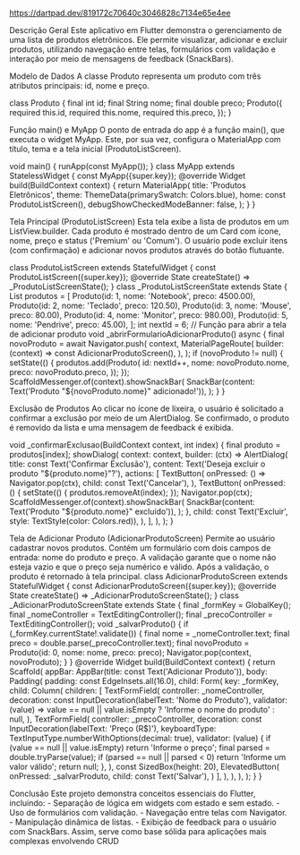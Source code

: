 https://dartpad.dev/819172c70640c3046828c7134e65e4ee

 Descrição Geral
 Este aplicativo em Flutter demonstra o gerenciamento de uma lista de produtos eletrônicos. Ele
 permite visualizar, adicionar e excluir produtos, utilizando navegação entre telas, formulários com
 validação e interação por meio de mensagens de feedback (SnackBars).
 
 Modelo de Dados
 A classe Produto representa um produto com três atributos principais: id, nome e preço.
 
 class Produto {
  final int id;
  final String nome;
  final double preco;
  Produto({
    required this.id,
    required this.nome,
    required this.preco,
  });
 }

  Função main() e MyApp
 O ponto de entrada do app é a função main(), que executa o widget MyApp. Este, por sua vez,
 configura o MaterialApp com título, tema e a tela inicial (ProdutoListScreen).
 
 void main() {
  runApp(const MyApp());
 }
 class MyApp extends StatelessWidget {
  const MyApp({super.key});
  @override
  Widget build(BuildContext context) {
    return MaterialApp(
      title: 'Produtos Eletrônicos',
      theme: ThemeData(primarySwatch: Colors.blue),
      home: const ProdutoListScreen(),
      debugShowCheckedModeBanner: false,
    );
  }
 }

  Tela Principal (ProdutoListScreen)
 Esta tela exibe a lista de produtos em um ListView.builder. Cada produto é mostrado dentro de um
 Card com ícone, nome, preço e status ('Premium' ou 'Comum'). O usuário pode excluir itens (com
 confirmação) e adicionar novos produtos através do botão flutuante.
 
 class ProdutoListScreen extends StatefulWidget {
  const ProdutoListScreen({super.key});
  @override
  State<ProdutoListScreen> createState() => _ProdutoListScreenState();
 }
 class _ProdutoListScreenState extends State<ProdutoListScreen> {
  List<Produto> produtos = [
    Produto(id: 1, nome: 'Notebook', preco: 4500.00),
    Produto(id: 2, nome: 'Teclado', preco: 120.50),
    Produto(id: 3, nome: 'Mouse', preco: 80.00),
    Produto(id: 4, nome: 'Monitor', preco: 980.00),
    Produto(id: 5, nome: 'Pendrive', preco: 45.00),
  ];
  int nextId = 6;
  // Função para abrir a tela de adicionar produto
  void _abrirFormularioAdicionarProduto() async {
    final novoProduto = await Navigator.push<Produto>(
      context,
      MaterialPageRoute(
        builder: (context) => const AdicionarProdutoScreen(),
      ),
    );
    if (novoProduto != null) {
      setState(() {
        produtos.add(Produto(
          id: nextId++,
          nome: novoProduto.nome,
          preco: novoProduto.preco,
        ));
      });
      ScaffoldMessenger.of(context).showSnackBar(
        SnackBar(content: Text('Produto "${novoProduto.nome}" adicionado!')),
      );
    }
  }

   Exclusão de Produtos
 Ao clicar no ícone de lixeira, o usuário é solicitado a confirmar a exclusão por meio de um
 AlertDialog. Se confirmado, o produto é removido da lista e uma mensagem de feedback é exibida.
 
 void _confirmarExclusao(BuildContext context, int index) {
  final produto = produtos[index];
  showDialog(
    context: context,
    builder: (ctx) => AlertDialog(
      title: const Text('Confirmar Exclusão'),
      content: Text('Deseja excluir o produto "${produto.nome}"?'),
      actions: [
        TextButton(
          onPressed: () => Navigator.pop(ctx),
          child: const Text('Cancelar'),
        ),
        TextButton(
          onPressed: () {
            setState(() {
              produtos.removeAt(index);
            });
            Navigator.pop(ctx);
            ScaffoldMessenger.of(context).showSnackBar(
              SnackBar(content: Text('Produto "${produto.nome}" excluído')),
            );
          },
          child: const Text('Excluir', style: TextStyle(color: Colors.red)),
        ),
      ],
    ),
  );
 }

  Tela de Adicionar Produto (AdicionarProdutoScreen)
Permite ao usuário cadastrar novos produtos. Contém um formulário com dois campos de entrada:
 nome do produto e preço. A validação garante que o nome não esteja vazio e que o preço seja
 numérico e válido. Após a validação, o produto é retornado à tela principal.
 class AdicionarProdutoScreen extends StatefulWidget {
  const AdicionarProdutoScreen({super.key});
  @override
  State<AdicionarProdutoScreen> createState() => _AdicionarProdutoScreenState();
 }
 class _AdicionarProdutoScreenState extends State<AdicionarProdutoScreen> {
  final _formKey = GlobalKey<FormState>();
  final _nomeController = TextEditingController();
  final _precoController = TextEditingController();
  void _salvarProduto() {
    if (_formKey.currentState!.validate()) {
      final nome = _nomeController.text;
      final preco = double.parse(_precoController.text);
      final novoProduto = Produto(id: 0, nome: nome, preco: preco);
      Navigator.pop(context, novoProduto);
    }
  }
  @override
  Widget build(BuildContext context) {
    return Scaffold(
      appBar: AppBar(title: const Text('Adicionar Produto')),
      body: Padding(
        padding: const EdgeInsets.all(16.0),
        child: Form(
          key: _formKey,
          child: Column(
            children: [
              TextFormField(
                controller: _nomeController,
                decoration: const InputDecoration(labelText: 'Nome do Produto'),
                validator: (value) => value == null || value.isEmpty
                    ? 'Informe o nome do produto'
                    : null,
              ),
              TextFormField(
                controller: _precoController,
                decoration: const InputDecoration(labelText: 'Preço (R\$)'),
                keyboardType: TextInputType.numberWithOptions(decimal: true),
                validator: (value) {
                  if (value == null || value.isEmpty) return 'Informe o preço';
                  final parsed = double.tryParse(value);
                  if (parsed == null || parsed < 0) return 'Informe um valor válido';
                  return null;
                },
              ),
              const SizedBox(height: 20),
              ElevatedButton(
                onPressed: _salvarProduto,
                child: const Text('Salvar'),
              )
            ],
          ),
        ),
      ),
    );
  }
 }

  Conclusão
 Este projeto demonstra conceitos essenciais do Flutter, incluindo: - Separação de lógica em
 widgets com estado e sem estado. - Uso de formulários com validação. - Navegação entre telas
 com Navigator. - Manipulação dinâmica de listas. - Exibição de feedback para o usuário com
 SnackBars. Assim, serve como base sólida para aplicações mais complexas envolvendo CRUD

 

